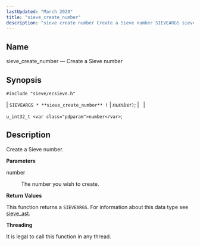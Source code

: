 ```yaml
---
lastUpdated: "March 2020"
title: "sieve_create_number"
description: "sieve create number Create a Sieve number SIEVEARGS sieve create number number u int 32 t number Create a Sieve number number The number you wish to create This function returns a SIEVEARGS For information about this data type see sieve ast It is legal to call this function in..."
---
```


<a name="apis.sieve_create_number"></a> 
## Name

sieve_create_number — Create a Sieve number

## Synopsis

`#include "sieve/ecsieve.h"`

| `SIEVEARGS * **sieve_create_number** (` | <var class="pdparam">number</var>`)`; |   |

`u_int32_t <var class="pdparam">number</var>`;<a name="idp59853808"></a> 
## Description

Create a Sieve number.

**<a name="idp59855008"></a> Parameters**

<dl class="variablelist">

<dt>number</dt>

<dd>

The number you wish to create.

</dd>

</dl>

**<a name="idp59857744"></a> Return Values**

This function returns a `SIEVEARGS`. For information about this data type see [sieve_ast](/momentum/3/3-api/structs-sieve-ast).

**<a name="idp59859856"></a> Threading**

It is legal to call this function in any thread.